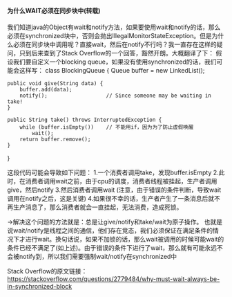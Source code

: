 #### 为什么WAIT必须在同步块中(转载)
我们知道java的Object有wait和notify方法，如果要使用wait和notify的话，那么必须在synchronized块中，否则会抛出IllegalMonitorStateException。但是为什么必须在同步块中调用呢？直接wait，然后在notify不行吗？我一直存在这样的疑问，只到后来查到了Stack Overflow的一个回答，豁然开朗。大概翻译了下：
假设我们要自定义一个blocking queue，如果没有使用synchronized的话，我们可能会这样写：
class BlockingQueue {
    Queue<String> buffer = new LinkedList<String>();

    public void give(String data) {
        buffer.add(data);
        notify();                   // Since someone may be waiting in take!
    }

    public String take() throws InterruptedException {
        while (buffer.isEmpty())    // 不能用if，因为为了防止虚假唤醒
            wait();
        return buffer.remove();
    }
}

这段代码可能会导致如下问题：
    1.一个消费者调用take，发现buffer.isEmpty
    2.此时，在消费者调用wait之前，由于cpu的调度，消费者线程被挂起，生产者调用give，然后notify
    3.然后消费者调用wait (注意，由于错误的条件判断，导致wait调用在notify之后，这是关键)
    4.如果很不幸的话，生产者产生了一条消息后就不再生产消息了，那么消费者就会一直挂起，无法消费，造成死锁。

->解决这个问题的方法就是：总是让give/notify和take/wait为原子操作。
也就是说wait/notify是线程之间的通信，他们存在竞态，我们必须保证在满足条件的情况下才进行wait。换句话说，如果不加锁的话，那么wait被调用的时候可能wait的条件已经不满足了(如上述)。由于错误的条件下进行了wait，那么就有可能永远不会被notify到，所以我们需要强制wait/notify在synchronized中

Stack Overflow的原文链接：
https://stackoverflow.com/questions/2779484/why-must-wait-always-be-in-synchronized-block

